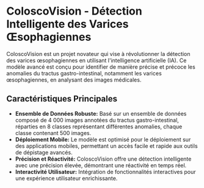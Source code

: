 # ColoscoVision - Détection Intelligente des Varices Œsophagiennes

ColoscoVision est un projet novateur qui vise à révolutionner la détection des varices œsophagiennes en utilisant l'intelligence artificielle (IA). Ce modèle avancé est conçu pour identifier de manière précise et précoce les anomalies du tractus gastro-intestinal, notamment les varices œsophagiennes, en analysant des images médicales.

## Caractéristiques Principales
- **Ensemble de Données Robuste:** Basé sur un ensemble de données composé de 4 000 images annotées du tractus gastro-intestinal, réparties en 8 classes représentant différentes anomalies, chaque classe contenant 500 images.
- **Déploiement Mobile:** Le modèle est optimisé pour le déploiement sur des applications mobiles, permettant un accès facile et rapide aux outils de dépistage avancés.
- **Précision et Réactivité:** ColoscoVision offre une détection intelligente avec une précision élevée, démontrant une réactivité en temps réel.
- **Interactivité Utilisateur:** Intégration de fonctionnalités interactives pour une expérience utilisateur enrichissante.


